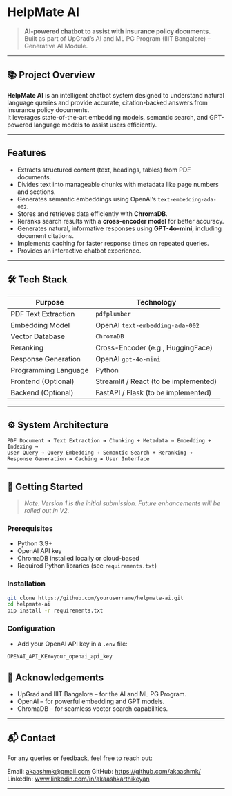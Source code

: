 # HelpMate AI

> **AI-powered chatbot to assist with insurance policy documents.**  
> Built as part of UpGrad’s AI and ML PG Program (IIIT Bangalore) – Generative AI Module.

---

## 📚 Project Overview

**HelpMate AI** is an intelligent chatbot system designed to understand natural language queries and provide accurate, citation-backed answers from insurance policy documents.  
It leverages state-of-the-art embedding models, semantic search, and GPT-powered language models to assist users efficiently.

---

## Features

- Extracts structured content (text, headings, tables) from PDF documents.
- Divides text into manageable chunks with metadata like page numbers and sections.
- Generates semantic embeddings using OpenAI’s `text-embedding-ada-002`.
- Stores and retrieves data efficiently with **ChromaDB**.
- Reranks search results with a **cross-encoder model** for better accuracy.
- Generates natural, informative responses using **GPT-4o-mini**, including document citations.
- Implements caching for faster response times on repeated queries.
- Provides an interactive chatbot experience.

---

## 🛠️ Tech Stack

| Purpose                  | Technology                           |
|---------------------------|--------------------------------------|
| PDF Text Extraction       | `pdfplumber`                        |
| Embedding Model           | OpenAI `text-embedding-ada-002`      |
| Vector Database           | `ChromaDB`                          |
| Reranking                 | Cross-Encoder (e.g., HuggingFace)    |
| Response Generation       | OpenAI `gpt-4o-mini`                 |
| Programming Language      | Python                              |
| Frontend (Optional)       | Streamlit / React (to be implemented) |
| Backend (Optional)        | FastAPI / Flask (to be implemented) |

---

## ⚙️ System Architecture

```
PDF Document ➔ Text Extraction ➔ Chunking + Metadata ➔ Embedding + Indexing ➔
User Query ➔ Query Embedding ➔ Semantic Search + Reranking ➔
Response Generation ➔ Caching ➔ User Interface
```

---

## 🚀 Getting Started

> *Note: Version 1 is the initial submission. Future enhancements will be rolled out in V2.*

### Prerequisites
- Python 3.9+
- OpenAI API key
- ChromaDB installed locally or cloud-based
- Required Python libraries (see `requirements.txt`)

### Installation

```bash
git clone https://github.com/yourusername/helpmate-ai.git
cd helpmate-ai
pip install -r requirements.txt
```

### Configuration
- Add your OpenAI API key in a `.env` file:

```plaintext
OPENAI_API_KEY=your_openai_api_key
```



## 📢 Acknowledgements

- UpGrad and IIIT Bangalore – for the AI and ML PG Program.
- OpenAI – for powerful embedding and GPT models.
- ChromaDB – for seamless vector search capabilities.

---

## 📬 Contact

For any queries or feedback, feel free to reach out:

Email: akaashmk@gmail.com
GitHub: https://github.com/akaashmk/
LinkedIn: www.linkedin.com/in/akaashkarthikeyan

---
